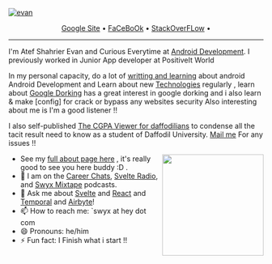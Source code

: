 <!--<h3 align="center">
![image](https://drive.google.com/file/d/1ezxmHWCgx7PL1NqzbGcP73zY9rJTbrfx/view?usp=sharing)
</h3> -->

[![evan](https://user-images.githubusercontent.com/91305837/177845292-4951faef-e804-492f-8de5-092f123e6391.png)](https://github.com/Bugg-Bitter?tab=repositories)

<p align="center">
  <a href="https://sites.google.com/view/retr02/home">Google Site</a> •
  <a href="https://www.facebook.com/profile.php?id=100028291062142">FaCeBoOk</a> •
  <a href="https://stackoverflow.com/users/17752861/atef-shahrier-evan">StackOverFLow</a> •
</p>

---

I'm Atef Shahrier Evan and Curious Everytime at [Android Development](https://developer.android.com/). I previously worked in Junior App developer at PositiveIt World 

In my personal capacity, do a lot of [writting and learning](https://developer.android.com/courses) about android Android Development and Learn about new [Technologies](https://www.youtube.com/c/AndroidDevelopers/playlists) regularly , learn about [Google Dorking](https://www.exploit-db.com/google-hacking-database) has a great interest in google dorking and i also learn & make [config] for crack or bypass any websites security Also interesting about me is I'm a good listener !! 

I also self-published <a href="https://play.google.com/store/apps/details?id=net.startbit.diucgpa">The CGPA Viewer for daffodilians</a> to condense all the tacit result need to know as a student of Daffodil University. <a href="https://mail.google.com/mail/u/0/?tab=rm&ogbl#inbox?compose=new">Mail me</a> For any issues !!

<!-- <a href="https://user-images.githubusercontent.com/91305837/179371817-c58872a0-e523-45c3-bf2d-536a687dd192.png">
  <img align="right" src="[![image](https://user-images.githubusercontent.com/91305837/179371817-c58872a0-e523-45c3-bf2d-536a687dd192.png)]" width=200 />
</a> -->

<a href="https://user-images.githubusercontent.com/91305837/179372040-b62bcd08-8a67-4bc3-827c-e358857ef939.png">
  <img align="right" src="https://user-images.githubusercontent.com/91305837/179372040-b62bcd08-8a67-4bc3-827c-e358857ef939.png" width=200 />
</a>

- See my [full about page here](https://sites.google.com/view/retr02/home) , it's really good to see you here buddy :D .
- 👯 I am on the [Career Chats](https://careerchats.transistor.fm/), [Svelte Radio](https://www.svelteradio.com/), and [Swyx Mixtape](http://swyx.transistor.fm/) podcasts.
- 💬 Ask me about [Svelte](https://www.swyx.io/svelte-why/) and [React](https://www.youtube.com/watch?v=KJP1E-Y-xyo) and [Temporal](https://temporal.io) and [Airbyte](https://airbyte.io)!
- 📫 How to reach me: `swyx at hey dot com
- 😄 Pronouns: he/him
- ⚡ Fun fact: I Finish what i start !!


<!-- comment out for now while https://github.com/jstrieb/github-stats/issues/7 is going on 
![](https://github.com/sw-yx/sw-yx/blob/master/generated/overview.svg)
![](https://github.com/sw-yx/sw-yx/blob/master/generated/languages.svg)
-->
